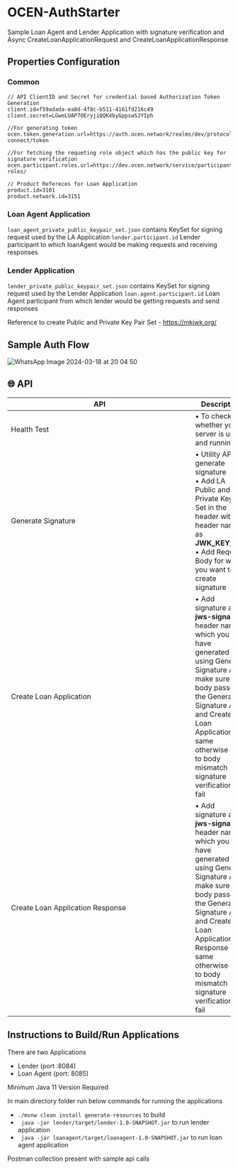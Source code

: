 # OCEN-AuthStarter
Sample Loan Agent and Lender Application with signature verification and Async CreateLoanApplicationRequest and CreateLoanApplicationResponse


## Properties Configuration

### Common

```
// API ClientID and Secret for credential based Authorization Token Generation
client.id=f59adada-ea8d-4f8c-b511-4161fd216c49
client.secret=LGweLUAP7OEryjiQQK4byGppswSJYIph

//For generating token 
ocen.token.generation.url=https://auth.ocen.network/realms/dev/protocol/openid-connect/token

//For fetching the requeting role object which has the public key for signature verification 
ocen.participant.roles.url=https://dev.ocen.network/service/participant-roles/

// Product Refereces for Loan Application
product.id=3101
product.network.id=3151
```
### Loan Agent Application

`loan_agent_private_public_keypair_set.json` contains KeySet for signing request used by the LA Application
`lender.participant.id` Lender participant to which loanAgent would be making requests and receiving responses

### Lender Application

`lender_private_public_keypair_set.json` contains KeySet for signing request used by the Lender Application
`loan.agent.participant.id` Loan Agent participant from which lender would be getting requests and send responses

Reference to create Public and Private Key Pair Set - https://mkjwk.org/

## Sample Auth Flow 
![WhatsApp Image 2024-03-18 at 20 04 50](https://github.com/iSPIRT/OCEN-AuthStarter/assets/16155950/eebde30b-b019-4433-a41f-8ad67fa50e86)

## 🌐 API

|   <div style="width:400px">API</div> | Description |
| ----  |   ---   |  
| Health Test |  &#8226; To check whether your server is up and running|
| Generate Signature | &#8226; Utility API to generate signature <br>&#10; &#8226; Add LA Public and Private Keypair Set in the header with header name as **JWK_KEY_SET** <br>&#10; &#8226; Add Request Body for which you want to create signature |
| Create Loan Application | &#8226; Add signature as **x-jws-signature** header name which you have generated using Generate Signature API, make sure the body passed in the Generate Signature API and Create Loan Application is same otherwise due to body mismatch signature verification will fail|
| Create Loan Application Response | &#8226; Add signature as **x-jws-signature** header name which you have generated using Generate Signature API, make sure the body passed in the Generate Signature API and Create Loan Application Response is same otherwise due to body mismatch signature verification will fail|

## Instructions to Build/Run Applications

There are two Applications 
  - Lender (port :8084)
  - Loan Agent (port: 8085)

Minimum Java 11 Version Required

In main directory folder run below commands for running the applications
- `./mvnw clean install generate-resources` to build
- ` java -jar lender/target/lender-1.0-SNAPSHOT.jar` to run lender application
- ` java -jar loanagent/target/loanagent-1.0-SNAPSHOT.jar` to run loan agent application

Postman collection present with sample api calls 
